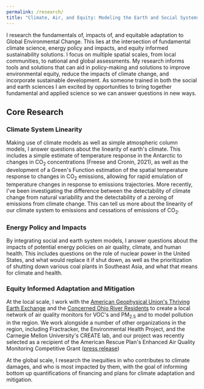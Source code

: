 ```yaml
---
permalink: /research/
title: "Climate, Air, and Equity: Modeling the Earth and Social Systems"
---
```

 I research the fundamentals of, impacts of, and equitable adaptation to Global Environmental Change. This lies at the intersection of fundamental climate science, energy policy and impacts, and equity informed sustainability solutions. I focus on multiple spatial scales, from local communities, to national and global assessments. My research informs tools and solutions that can aid in policy-making and solutions to improve environmental equity, reduce the impacts of climate change, and incorporate sustainable development. As someone trained in both the social and earth sciences I am excited by opportunities to bring together fundamental and applied science so we can answer questions in new ways.

## Core Research

### Climate System Linearity
Making use of climate models as well as simple atmospheric column models, I answer questions about the linearity of earth's climate. This includes a simple estimate of temperature response in the Antarctic to changes in CO$_2$ concentrations (Freese and Cronin, 2021), as well as the development of a Green's Function estimation of the spatial temperature response to changes in CO<sub>2</sub>  emissions, allowing for rapid emulation of temperature changes in response to emissions trajectories. More recently, I've been investigating the difference between the detectability of climate change from natural variability and the detectability of a zeroing of emissions from climate change. This can tell us more about the linearity of our climate system to emissions and cessations of emissions of CO<sub>2</sub>.

### Energy Policy and Impacts
By integrating social and earth system models, I answer questions about the impacts of potential energy policies on air quality, climate, and human health. This includes questions on the role of nuclear power in the United States, and what would replace it if shut down, as well as the prioritization of shutting down various coal plants in Southeast Asia, and what that means for climate and health. 

### Equity Informed Adaptation and Mitigation
At the local scale, I work with the [American Geophysical Union's Thriving Earth Exchange](https://thrivingearthexchange.org/) and the [Concerned Ohio River Residents](https://www.concernedohioriverresidents.org/) to create a local network of air quality monitors for VOC's and PM<sub>2.5</sub>  and to model pollution in the region. We work alongside a number of other organizations in the region, including Fractracker, the Environmental Health Project, and the Carnegie Mellon University's CREATE lab, and our project was recently selected as a recipient of the American Rescue Plan's Enhanced Air Quality Monitoring Competitive Grant ([press release](https://www.fractracker.org/a5ej20sjfwe/wp-content/uploads/2022/11/FracTracker-EPA-Grants_11.4.22.pdf))

At the global scale, I research the inequities in who contributes to climate damages, and who is most impacted by them, with the goal of informing bottom up quantifications of financing and plans for climate adaptation and mitigation.






